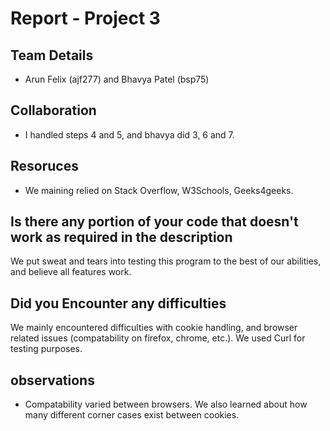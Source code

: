 # Report - Project 3

## Team Details

- Arun Felix (ajf277) and Bhavya Patel (bsp75)

## Collaboration

- I handled steps 4 and 5, and bhavya did 3, 6 and 7.


## Resoruces

- We maining relied on Stack Overflow, W3Schools, Geeks4geeks.


## Is there any portion of your code that doesn't work as required in the description

We put sweat and tears into testing this program to the best of our abilities, and believe all features work.

## Did you Encounter any difficulties

We mainly encountered difficulties with cookie handling, and browser related issues (compatability on firefox, chrome, etc.). We used Curl for testing purposes.

## observations

- Compatability varied between browsers. We also learned about how many different corner cases exist between cookies.